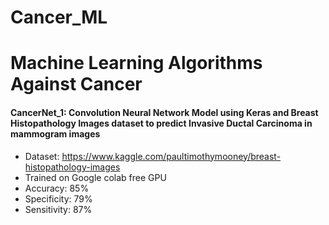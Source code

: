 # Cancer_ML
# Machine Learning Algorithms Against Cancer

#### CancerNet_1: Convolution Neural Network Model using Keras and Breast Histopathology Images dataset to predict Invasive Ductal Carcinoma in mammogram images
- Dataset: https://www.kaggle.com/paultimothymooney/breast-histopathology-images
- Trained on Google colab free GPU
- Accuracy: 85%
- Specificity: 79%
- Sensitivity: 87%
